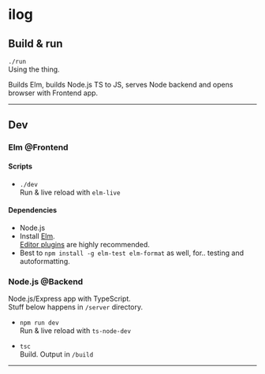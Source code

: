 # ilog

## Build & run

`./run`  
Using the thing.

Builds Elm, builds Node.js TS to JS, serves Node backend and opens browser with Frontend app.

---

## Dev

### Elm @Frontend

#### Scripts

- `./dev`  
  Run & live reload with `elm-live`

#### Dependencies

- Node.js
- Install [Elm](https://guide.elm-lang.org/install/).  
  [Editor plugins](https://github.com/elm/editor-plugins) are highly recommended.
- Best to `npm install -g elm-test elm-format` as well, for.. testing and autoformatting.

### Node.js @Backend

Node.js/Express app with TypeScript.  
Stuff below happens in `/server` directory.

- `npm run dev`  
  Run & live reload with `ts-node-dev`

- `tsc`  
  Build. Output in `/build`

---
